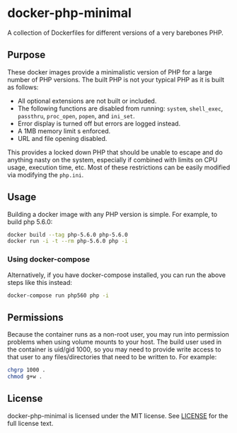 # docker-php-minimal
A collection of Dockerfiles for different versions of a very barebones PHP.

## Purpose
These docker images provide a minimalistic version of PHP for a large number
of PHP versions.  The built PHP is not your typical PHP as it is built as
follows:

* All optional extensions are not built or included.
* The following functions are disabled from running: `system`, `shell_exec`,
  `passthru`, `proc_open`, `popen`, and `ini_set`.
* Error display is turned off but errors are logged instead.
* A 1MB memory limit s enforced.
* URL and file opening disabled.

This provides a locked down PHP that should be unable to escape and do
anything nasty on the system, especially if combined with limits on CPU usage,
execution time, etc.  Most of these restrictions can be easily modified via
modifying the `php.ini`.

## Usage
Building a docker image with any PHP version is simple.  For example, to build
php 5.6.0:

```bash
docker build --tag php-5.6.0 php-5.6.0
docker run -i -t --rm php-5.6.0 php -i
```

### Using docker-compose
Alternatively, if you have docker-compose installed, you can run the above
steps like this instead:

```bash
docker-compose run php560 php -i
```

## Permissions
Because the container runs as a non-root user, you may run into permission
problems when using volume mounts to your host.  The build user used in the
container is uid/gid 1000, so you may need to provide write access to that
user to any files/directories that need to be written to.  For example:

```bash
chgrp 1000 .
chmod g+w .
```

## License
docker-php-minimal is licensed under the MIT license.  See [LICENSE](LICENSE)
for the full license text.

[nubs/arch-build]: https://github.com/nubs/arch-build
